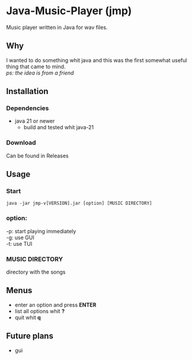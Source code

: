 # Java-Music-Player (jmp)

Music player written in Java for wav files.

## Why
I wanted to do something whit java and this was the first somewhat useful thing that came to mind.<br>
_ps: the idea is from a friend_

## Installation
### Dependencies
- java 21 or newer
  - build and tested whit java-21
### Download
Can be found in Releases

## Usage
### Start
``` shell
java -jar jmp-v[VERSION].jar [option] [MUSIC DIRECTORY]
```

### option:
-p: start playing immediately<br>
-g: use GUI<br>
-t: use TUI
### MUSIC DIRECTORY
directory with the songs
## Menus
- enter an option and press **ENTER**
- list all options whit **?**
- quit whit **q**

## Future plans
- gui
